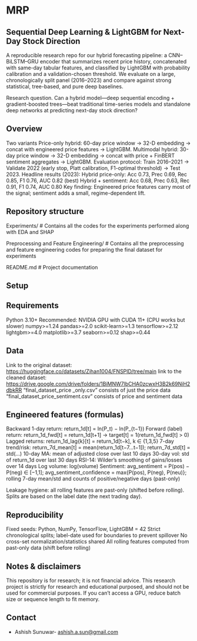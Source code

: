 # MRP
## Sequential Deep Learning & LightGBM for Next-Day Stock Direction
A reproducible research repo for our hybrid forecasting pipeline: a CNN–BiLSTM–GRU encoder that summarizes recent price history, concatenated with same-day tabular features, and classified by LightGBM with probability calibration and a validation-chosen threshold. We evaluate on a large, chronologically split panel (2016–2023) and compare against strong statistical, tree-based, and pure deep baselines.

Research question. Can a hybrid model—deep sequential encoding + gradient-boosted trees—beat traditional time-series models and standalone deep networks at predicting next-day stock direction?

## Overview
Two variants
Price-only hybrid: 60-day price window → 32-D embedding → concat with engineered price features → LightGBM.
Multimodal hybrid: 30-day price window → 32-D embedding → concat with price + FinBERT sentiment aggregates → LightGBM.
Evaluation protocol: Train 2016–2021 → Validate 2022 (early stop, Platt calibration, F1-optimal threshold) → Test 2023.
Headline results (2023):
Hybrid price-only: Acc 0.73, Prec 0.69, Rec 0.85, F1 0.76, AUC 0.82 (best)
Hybrid + sentiment: Acc 0.68, Prec 0.63, Rec 0.91, F1 0.74, AUC 0.80
Key finding: Engineered price features carry most of the signal; sentiment adds a small, regime-dependent lift.

## Repository structure
Experiments/                              # Contains all the codes for the experiments performed along with EDA and SHAP

Preprocessing and Feature Engineering/    # Contains all the preprocessing and feature engineering codes for preparing the final dataset for experiments

README.md                            # Project documentation

## Setup
## Requirements
Python 3.10+
Recommended: NVIDIA GPU with CUDA 11+ (CPU works but slower)
numpy>=1.24
pandas>=2.0
scikit-learn>=1.3
tensorflow>=2.12
lightgbm>=4.0
matplotlib>=3.7
seaborn>=0.12
shap>=0.44

## Data	
Link to the original dataset: https://huggingface.co/datasets/Zihan1004/FNSPID/tree/main
link to the cleaned dataset: https://drive.google.com/drive/folders/1BiMNW7lbCHA0zcwxH3B2k69NiH2dbkRR
“final_dataset_price _only.csv” consists of just the price data
“final_dataset_price_sentiment.csv” consists of price and sentiment data

## Engineered features (formulas)
Backward 1-day return: return_1d[t] = ln(P_t) − ln(P_{t−1})
Forward (label) return: return_1d_fwd[t] = return_1d[t+1] → target[t] = 1(return_1d_fwd[t] > 0)
Lagged returns: return_1d_lag{k}[t] = return_1d[t−k], k ∈ {1,3,5}
7-day trend/risk: return_7d_mean[t] = mean(return_1d[t−7…t−1]); return_7d_std[t] = std(…)
10-day MA: mean of adjusted close over last 10 days
30-day vol: std of return_1d over last 30 days
RSI-14: Wilder’s smoothing of gains/losses over 14 days
Log volume: log(volume)
Sentiment: avg_sentiment = P(pos) − P(neg) ∈ [−1,1]; avg_sentiment_confidence = max{P(pos), P(neg), P(neu)}; rolling 7-day mean/std and counts of positive/negative days (past-only)

Leakage hygiene: all rolling features are past-only (shifted before rolling). Splits are based on the label date (the next trading day).


## Reproducibility
Fixed seeds: Python, NumPy, TensorFlow, LightGBM = 42
Strict chronological splits; label-date used for boundaries to prevent spillover
No cross-set normalization/statistics shared
All rolling features computed from past-only data (shift before rolling)

## Notes & disclaimers
This repository is for research; it is not financial advice.
This research project is strictly for research and educational purposed, and should not be used for commercial purposes.
If you can’t access a GPU, reduce batch size or sequence length to fit memory.

## Contact
-  Ashish Sunuwar- ashish.a.sun@gmail.com
